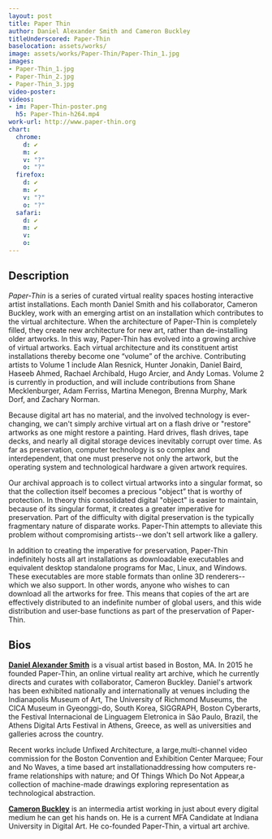 ```yaml
---
layout: post
title: Paper Thin
author: Daniel Alexander Smith and Cameron Buckley
titleUnderscored: Paper-Thin
baselocation: assets/works/
image: assets/works/Paper-Thin/Paper-Thin_1.jpg
images:
- Paper-Thin_1.jpg
- Paper-Thin_2.jpg
- Paper-Thin_3.jpg
video-poster: 
videos: 
- im: Paper-Thin-poster.png
  h5: Paper-Thin-h264.mp4
work-url: http://www.paper-thin.org
chart:
  chrome:
    d: ✔
    m: ✔
    v: "?"
    o: "?"
  firefox:
    d: ✔
    m: ✔
    v: "?"
    o: "?"
  safari:
    d: ✔
    m: ✔
    v: 
    o:
---
```


## Description
*Paper-Thin* is a series of curated virtual reality spaces hosting interactive artist installations. Each month Daniel Smith and his collaborator, Cameron Buckley, work with an emerging artist on an installation which contributes to the virtual architecture. When the architecture of Paper-Thin is completely filled, they create new architecture for new art, rather than de-installing older artworks. In this way, Paper-Thin has evolved into a growing archive of virtual artworks. Each virtual architecture and its constituent artist installations thereby become one “volume” of the archive. Contributing artists to Volume 1 include Alan Resnick, Hunter Jonakin, Daniel Baird, Haseeb Ahmed, Rachael Archibald, Hugo Arcier, and Andy Lomas. Volume 2 is currently in production, and will include contributions from Shane Mecklenburger, Adam Ferriss, Martina Menegon, Brenna Murphy, Mark Dorf, and Zachary Norman. 

Because digital art has no material, and the involved technology is ever-changing, we can't simply archive virtual art on a flash drive or "restore" artworks as one might restore a painting. Hard drives, flash drives, tape decks, and nearly all digital storage devices inevitably corrupt over time. As far as preservation, computer technology is so complex and interdependent, that one must preserve not only the artwork, but the operating system and technological hardware a given artwork requires.

Our archival approach is to collect virtual artworks into a singular format, so that the collection itself becomes a precious "object” that is worthy of protection. In theory this consolidated digital "object" is easier to maintain, because of its singular format, it creates a greater imperative for preservation. Part of the difficulty with digital preservation is the typically fragmentary nature of disparate works. Paper-Thin attempts to alleviate this problem without compromising artists--we don't sell artwork like a gallery. 

In addition to creating the imperative for preservation, Paper-Thin indefinitely hosts all art installations as downloadable executables and equivalent desktop standalone programs for Mac, Linux, and Windows. These executables are more stable formats than online 3D renderers--which we also support. In other words, anyone who wishes to can download all the artworks for free. This means that copies of the art are effectively distributed to an indefinite number of global users, and this wide distribution and user-base functions as part of the preservation of Paper-Thin.     

## Bios	
**[Daniel Alexander Smith](http://www.danielalexandersmith.com/)** is a visual artist based in Boston, MA. In 2015 he founded Paper-Thin, an online virtual reality art archive, which he currently directs and curates with collaborator, Cameron Buckley. Daniel's artwork has been exhibited nationally and internationally at venues including the Indianapolis Museum of Art, The University of Richmond Museums, the CICA Museum in Gyeonggi-do, South Korea, SIGGRAPH, Boston Cyberarts, the Festival Internacional de Linguagem Eletronica in São Paulo, Brazil, the Athens Digital Arts Festival in Athens, Greece, as well as universities and galleries across the country.

Recent works include Unfixed Architecture, a large,multi-channel video commission for the Boston Convention and Exhibition Center Marquee; Four and No Waves, a time based art installationaddressing how computers re-frame relationships with nature; and Of Things Which Do Not Appear,a collection of machine-made drawings exploring representation as technological abstraction.

**[Cameron Buckley](http://www.cameronbuckley.org/)** is an intermedia artist working in just about every digital medium he can get his hands on. He is a current MFA Candidate at Indiana University in Digital Art. He co-founded Paper-Thin, a virtual art archive.
